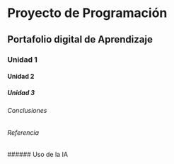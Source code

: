 # Proyecto de Programación
## Portafolio digital de Aprendizaje 

### Unidad 1
#### Unidad 2
##### Unidad 3
###### Conclusiones
###### Referencia
###### Uso de la IA
